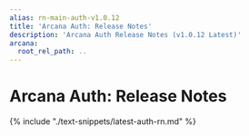 ```yaml
---
alias: rn-main-auth-v1.0.12
title: 'Arcana Auth: Release Notes'
description: 'Arcana Auth Release Notes (v1.0.12 Latest)'
arcana:
  root_rel_path: ..
---
```


# Arcana Auth: Release Notes

{% include "./text-snippets/latest-auth-rn.md" %}